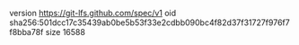 version https://git-lfs.github.com/spec/v1
oid sha256:501dcc17c35439ab0be5b53f33e2cdbb090bc4f82d37f31727f976f7f8bba78f
size 16588
